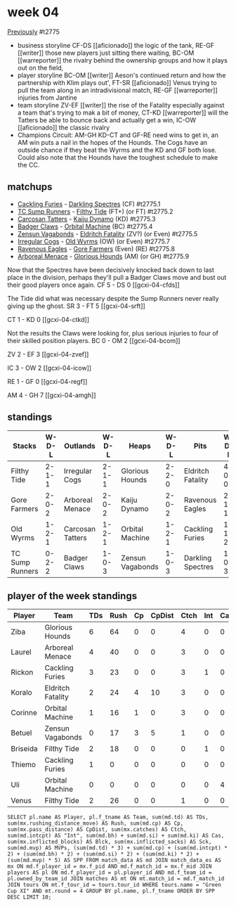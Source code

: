 # week 04

[Previously](week03) 
#t2775

* business storyline CF-DS [[aficionado]] the logic of the tank, RE-GF [[writer]] those new players just sitting there waiting, BC-OM [[warreporter]] the rivalry behind the ownership groups and how it plays out on the field,  
* player storyline BC-OM [[writer]] Aeson's continued return and how the partnership with Klim plays out', FT-SR [[aficionado]] Venus trying to pull the team along in an intradivisional match, RE-GF [[warreporter]] injuries from Jantine
* team storyline ZV-EF [[writer]] the rise of the Fatality especially against a team that's trying to mak a bit of money, CT-KD [[warreporter]] will the Tatters be able to bounce back and actually get a win, IC-OW [[aficionado]] the classic rivalry
* Champions Circuit: AM-GH KD-CT and GF-RE need wins to get in, an AM win puts a nail in the hopes of the Hounds. The Cogs have an outside chance if they beat the Wyrms and the KD and GF both lose. Could also note that the Hounds have the toughest schedule to make the CC.


## matchups

* [Cackling Furies](../../teams/cacklingfuries) - [Darkling Spectres](../../teams/darklingspectres) (CF) #t2775.1
* [TC Sump Runners](../../teams/sumprunners)  - [Filthy Tide](../../teams/filthytide) (FT+) (or FT) #t2775.2
* [Carcosan Tatters](../../teams/carcosantatters) - [Kaiju Dynamo](../../teams/kaijudynamo) (KD) #t2775.3
* [Badger Claws](../../teams/badgerclaws) - [Orbital Machine](../../teams/orbitalmachine) (BC) #t2775.4
* [Zensun Vagabonds](../../teams/zensunvagabonds)  - [Eldritch Fatality](../../teams/eldritchfatality) (ZV?) (or Even) #t2775.5
* [Irregular Cogs](../../teams/irregularcogs) - [Old Wyrms](../../teams/oldwyrms) (OW) (or Even) #t2775.7
* [Ravenous Eagles](../../teams/ravenouseagles) - [Gore Farmers](../../teams/gorefarmers) (Even) (RE) #t2775.8
* [Arboreal Menace](../../teams/arborealmenace) - [Glorious Hounds](../../teams/glorioushounds) (AM) (or GH) #t2775.9

Now that the Spectres have been decisively knocked back down to last place in the division, perhaps they'll pull a Badger Claws move and bust out their good players once again. CF 5 - DS 0 [[gcxi-04-cfds]]

The Tide did what was necessary despite the Sump Runners never really giving up the ghost. SR 3 - FT 5 [[gcxi-04-srft]]

CT 1 - KD 0 [[gcxi-04-ctkd]]

Not the results the Claws were looking for, plus serious injuries to four of their skilled position players. BC 0 - OM 2 [[gcxi-04-bcom]]

ZV 2 - EF 3 [[gcxi-04-zvef]]

IC 3 - OW 2 [[gcxi-04-icow]]

RE 1 - GF 0 [[gcxi-04-regf]]

AM 4 - GH 7 [[gcxi-04-amgh]]

## standings

| Stacks | W-D-L | Outlands | W-D-L | Heaps | W-D-L | Pits | W-D-L |
|-------|-----|--|--|------|------|--|--|
| Filthy Tide | 2-1-1 | Irregular Cogs | 2-1-1 | Glorious Hounds | 2-2-0 | Eldritch Fatality | 4-0-0 |
| Gore Farmers | 2-0-2 | Arboreal Menace | 2-0-2 | Kaiju Dynamo | 2-0-2 | Ravenous Eagles | 2-1-1 |
| Old Wyrms | 1-2-1 | Carcosan Tatters | 1-2-1 | Orbital Machine | 1-2-1 | Cackling Furies | 1-1-2 |
| TC Sump Runners | 0-2-2 | Badger Claws | 1-0-3 | Zensun Vagabonds | 1-0-3 | Darkling Spectres | 1-0-3 |


## player of the week standings

| Player    | Team              | TDs  | Rush | Cp   | CpDist | Ctch | Int  | Cas  | Blck | Sck  | MVP  | SPP  |
|-----------|-------------------|------|------|------|--------|------|------|------|------|------|------|------|
| Ziba     | Glorious Hounds   |    6 |   64 |    0 |      0 |    4 |    0 |    0 |    1 |    0 |    0 |   18 |
| Laurel   | Arboreal Menace   |    4 |   40 |    0 |      0 |    3 |    0 |    0 |    0 |    0 |    0 |   12 |
| Rickon   | Cackling Furies   |    3 |   23 |    0 |      0 |    3 |    1 |    0 |    1 |    0 |    0 |   11 |
| Koralo   | Eldritch Fatality |    2 |   24 |    4 |     10 |    3 |    0 |    0 |    1 |    0 |    0 |   10 |
| Corinne  | Orbital Machine   |    1 |   16 |    1 |      0 |    3 |    0 |    0 |    2 |    0 |    1 |    9 |
| Betuel   | Zensun Vagabonds  |    0 |   17 |    3 |      5 |    1 |    0 |    0 |    0 |    0 |    1 |    8 |
| Briseida | Filthy Tide       |    2 |   18 |    0 |      0 |    0 |    1 |    0 |    8 |    1 |    0 |    8 |
| Thiemo   | Cackling Furies   |    1 |    0 |    0 |      0 |    0 |    0 |    0 |    3 |    0 |    1 |    8 |
| Uli      | Orbital Machine   |    0 |    0 |    0 |      0 |    0 |    0 |    4 |   15 |    0 |    0 |    8 |
| Venus    | Filthy Tide       |    2 |   26 |    0 |      0 |    1 |    0 |    0 |    0 |    0 |    0 |    6 |



```
SELECT pl.name AS Player, pl.f_tname AS Team, sum(md.td) AS TDs, sum(mx.rushing_distance_move) AS Rush, sum(md.cp) AS Cp,	sum(mx.pass_distance) AS CpDist, sum(mx.catches) AS Ctch, sum(md.intcpt) AS "Int", sum(md.bh) + sum(md.si) + sum(md.ki) AS Cas, sum(mx.inflicted_blocks) AS Blck, sum(mx.inflicted_sacks) AS Sck, sum(md.mvp) AS MVPs, (sum(md.td) * 3) + sum(md.cp) + (sum(md.intcpt) * 2) + (sum(md.bh) * 2) + (sum(md.si) * 2) + (sum(md.ki) * 2) + (sum(md.mvp) * 5) AS SPP FROM match_data AS md JOIN match_data_es AS mx ON md.f_player_id = mx.f_pid AND md.f_match_id = mx.f_mid JOIN players AS pl ON md.f_player_id = pl.player_id AND md.f_team_id = pl.owned_by_team_id JOIN matches AS mt ON mt.match_id = md.f_match_id JOIN tours ON mt.f_tour_id = tours.tour_id WHERE tours.name = "Green Cup XI" AND mt.round = 4 GROUP BY pl.name, pl.f_tname ORDER BY SPP DESC LIMIT 10;
```
